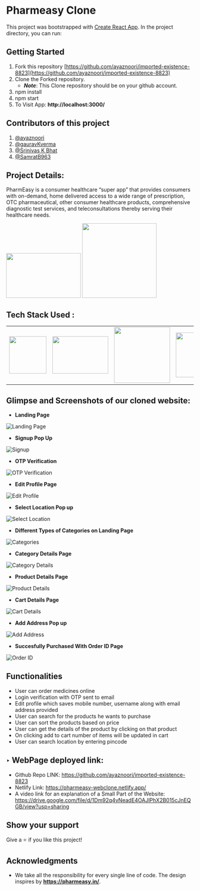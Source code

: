 # Pharmeasy Clone

This project was bootstrapped with [Create React App](https://github.com/facebook/create-react-app).
In the project directory, you can run:
## Getting Started
1. Fork this repository [https://github.com/ayaznoori/imported-existence-8823](https://github.com/ayaznoori/imported-existence-8823)
2. Clone the Forked repository.
   - **_Note_**: This Clone repository should be on your github account.
3. npm install
4. npm start
5. To Visit App:
**http://localhost:3000/**

## Contributors of this project

1. [@ayaznoori](https://github.com/ayaznoori)
2. [@gauravKverma](https://github.com/gauravKverma)
3. [@Srinivas K Bhat
](https://github.com/Srinivas-Bhat)
4. [@SamratB963](https://github.com/SamratB963)

## Project Details:

PharmEasy is a consumer healthcare “super app” that provides consumers with on-demand, home delivered access to a wide range of prescription, OTC pharmaceutical, other consumer healthcare products, comprehensive diagnostic test services, and teleconsultations thereby serving their healthcare needs.
<p float="left">
<img width="200px" height="120px" src="https://cms-contents.pharmeasy.in/offer/de97a6fbe28-PE_LOGO.jpg">
<img width="200px" src="https://i0.wp.com/www.inventiva.co.in/wp-content/uploads/2022/07/24613.jpg?resize=780%2C470&ssl=1">
</p>

## Tech Stack Used :

<table  align=center>
  <tr>
    <td align=center> <img src="https://upload.wikimedia.org/wikipedia/commons/thumb/a/a7/React-icon.svg/1280px-React-icon.svg.png" height=100></td>
    <td align=center> <img src="https://miro.medium.com/max/792/1*lJ32Bl-lHWmNMUSiSq17gQ.png"  height=100   width=150 ></td>
    <td align=center>  <img src="https://icon-library.com/images/node-js-icon/node-js-icon-8.jpg"  width=150 ></td>
    <td align=center> <img src="https://fd-development.com/images/expressjs.png"   width=120 ></td>
    <td align=center> <img src="https://cdn.iconscout.com/icon/free/png-256/mongodb-5-1175140.png"  width=120  ></td>
  </tr>

</table>

## Glimpse and Screenshots of our cloned website:

- **Landing Page**

![Landing Page](https://user-images.githubusercontent.com/99739997/193459441-1ccfa1af-25bf-41ea-963b-8a101dc66446.png)

- **Signup Pop Up**

![Signup](https://user-images.githubusercontent.com/99739997/193459449-7204d896-ddfc-44ce-8946-340c5b1413c3.png)

- **OTP Verification**

![OTP Verification](https://user-images.githubusercontent.com/99739997/193459463-03816390-237a-4d20-a263-679db5cd4d00.png)

- **Edit Profile Page**

![Edit Profile](https://user-images.githubusercontent.com/99739997/193459472-59c1d743-3129-47de-b84c-df63cd9b253a.png)

- **Select Location Pop up**

![Select Location](https://user-images.githubusercontent.com/99739997/193459502-f797588c-7fde-41a6-8e5d-195689af52ec.png)

- **Different Types of Categories on Landing Page**

![Categories](https://user-images.githubusercontent.com/99739997/193459485-4ccf3a1a-7a7d-4a18-b2b8-c6d290909632.png)

- **Category Details Page**

![Category Details](https://user-images.githubusercontent.com/99739997/193459490-98db5e59-f1ec-44bc-b075-f63c3b6294d8.png)

- **Product Details Page**

![Product Details](https://user-images.githubusercontent.com/99739997/193459831-6abfd1de-4366-4de4-abb8-c61eb136f6df.png)

- **Cart Details Page**

![Cart Details](https://user-images.githubusercontent.com/99739997/193459513-394df9d8-8844-4ec4-bd9e-6ef17b06601a.png)

- **Add Address Pop up**

![Add Address](https://user-images.githubusercontent.com/99739997/193459492-cddf67e3-2ae1-4fbd-bd3d-523978784cb7.png)

- **Succesfully Purchased With Order ID Page**

![Order ID](https://user-images.githubusercontent.com/99739997/193459528-3732a52b-fbde-4364-aa65-968d952a83ff.png)

## Functionalities
- User can order medicines online
- Login verification with OTP sent to email
- Edit profile which saves mobile number, username along with email address provided
- User can search for the products he wants to purchase
- User can sort the products based on price
- User can get the details of the product by clicking on that product
- On clicking add to cart number of items will be updated in cart
- User can search location by entering pincode
## ‣ WebPage deployed link:
- Github Repo LINK: https://github.com/ayaznoori/imported-existence-8823
- Netlify Link: https://pharmeasy-webclone.netlify.app/
- A video link for an explanation of a Small Part of the Website: https://drive.google.com/file/d/1Dm92q4vNeadE4OAJlPhX2B015cJnEQGB/view?usp=sharing
## Show your support
Give a :star:️ if you like this project!
## Acknowledgments
- We take all the responsibility for every single line of code. The design inspires by **https://pharmeasy.in/**.
